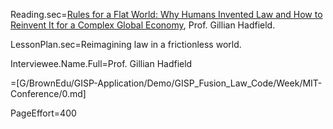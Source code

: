 Reading.sec=<a href="https://www.amazon.com/Rules-Flat-World-Invented-Reinvent-ebook/dp/B01LYZXIVU">Rules for a Flat World: Why Humans Invented Law and How to Reinvent It for a Complex Global Economy</a>, Prof. Gillian Hadfield.

LessonPlan.sec=Reimagining law in a frictionless world.

Interviewee.Name.Full=Prof. Gillian Hadfield

=[G/BrownEdu/GISP-Application/Demo/GISP_Fusion_Law_Code/Week/MIT-Conference/0.md]

PageEffort=400
